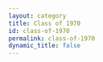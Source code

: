 ```yaml
---
layout: category
title: Class of 1970
id: class-of-1970
permalink: class-of-1970
dynamic_title: false
---
```

